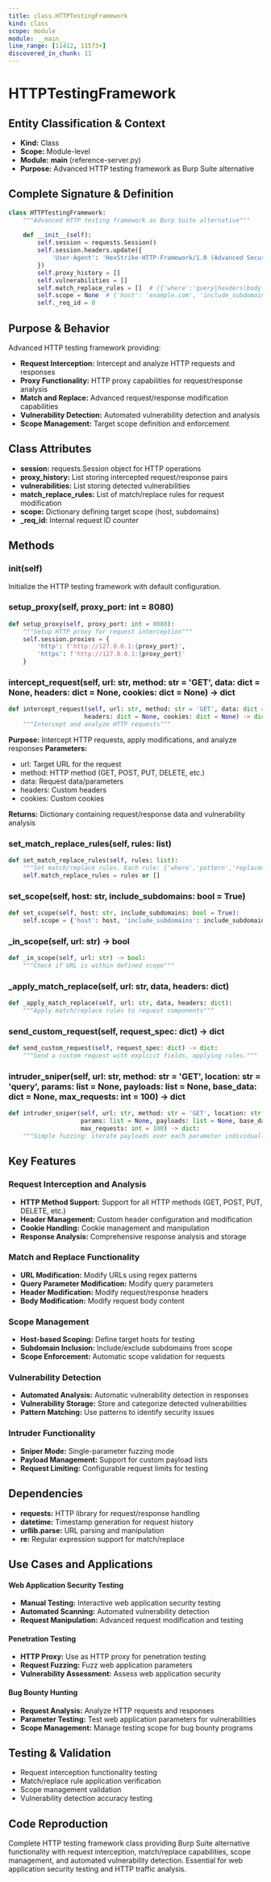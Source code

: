 ```yaml
---
title: class.HTTPTestingFramework
kind: class
scope: module
module: __main__
line_range: [11412, 11573+]
discovered_in_chunk: 11
---
```


# HTTPTestingFramework

## Entity Classification & Context
- **Kind:** Class
- **Scope:** Module-level
- **Module:** __main__ (reference-server.py)
- **Purpose:** Advanced HTTP testing framework as Burp Suite alternative

## Complete Signature & Definition
```python
class HTTPTestingFramework:
    """Advanced HTTP testing framework as Burp Suite alternative"""
    
    def __init__(self):
        self.session = requests.Session()
        self.session.headers.update({
            'User-Agent': 'HexStrike-HTTP-Framework/1.0 (Advanced Security Testing)'
        })
        self.proxy_history = []
        self.vulnerabilities = []
        self.match_replace_rules = []  # [{'where':'query|headers|body|url','pattern':'regex','replacement':'str'}]
        self.scope = None  # {'host': 'example.com', 'include_subdomains': True}
        self._req_id = 0
```

## Purpose & Behavior
Advanced HTTP testing framework providing:
- **Request Interception:** Intercept and analyze HTTP requests and responses
- **Proxy Functionality:** HTTP proxy capabilities for request/response analysis
- **Match and Replace:** Advanced request/response modification capabilities
- **Vulnerability Detection:** Automated vulnerability detection and analysis
- **Scope Management:** Target scope definition and enforcement

## Class Attributes
- **session:** requests.Session object for HTTP operations
- **proxy_history:** List storing intercepted request/response pairs
- **vulnerabilities:** List storing detected vulnerabilities
- **match_replace_rules:** List of match/replace rules for request modification
- **scope:** Dictionary defining target scope (host, subdomains)
- **_req_id:** Internal request ID counter

## Methods

### __init__(self)
Initialize the HTTP testing framework with default configuration.

### setup_proxy(self, proxy_port: int = 8080)
```python
def setup_proxy(self, proxy_port: int = 8080):
    """Setup HTTP proxy for request interception"""
    self.session.proxies = {
        'http': f'http://127.0.0.1:{proxy_port}',
        'https': f'http://127.0.0.1:{proxy_port}'
    }
```

### intercept_request(self, url: str, method: str = 'GET', data: dict = None, headers: dict = None, cookies: dict = None) -> dict
```python
def intercept_request(self, url: str, method: str = 'GET', data: dict = None, 
                     headers: dict = None, cookies: dict = None) -> dict:
    """Intercept and analyze HTTP requests"""
```

**Purpose:** Intercept HTTP requests, apply modifications, and analyze responses
**Parameters:**
- url: Target URL for the request
- method: HTTP method (GET, POST, PUT, DELETE, etc.)
- data: Request data/parameters
- headers: Custom headers
- cookies: Custom cookies

**Returns:** Dictionary containing request/response data and vulnerability analysis

### set_match_replace_rules(self, rules: list)
```python
def set_match_replace_rules(self, rules: list):
    """Set match/replace rules. Each rule: {'where','pattern','replacement'}"""
    self.match_replace_rules = rules or []
```

### set_scope(self, host: str, include_subdomains: bool = True)
```python
def set_scope(self, host: str, include_subdomains: bool = True):
    self.scope = {'host': host, 'include_subdomains': include_subdomains}
```

### _in_scope(self, url: str) -> bool
```python
def _in_scope(self, url: str) -> bool:
    """Check if URL is within defined scope"""
```

### _apply_match_replace(self, url: str, data, headers: dict)
```python
def _apply_match_replace(self, url: str, data, headers: dict):
    """Apply match/replace rules to request components"""
```

### send_custom_request(self, request_spec: dict) -> dict
```python
def send_custom_request(self, request_spec: dict) -> dict:
    """Send a custom request with explicit fields, applying rules."""
```

### intruder_sniper(self, url: str, method: str = 'GET', location: str = 'query', params: list = None, payloads: list = None, base_data: dict = None, max_requests: int = 100) -> dict
```python
def intruder_sniper(self, url: str, method: str = 'GET', location: str = 'query',
                    params: list = None, payloads: list = None, base_data: dict = None,
                    max_requests: int = 100) -> dict:
    """Simple fuzzing: iterate payloads over each parameter individually (Sniper)."""
```

## Key Features

### Request Interception and Analysis
- **HTTP Method Support:** Support for all HTTP methods (GET, POST, PUT, DELETE, etc.)
- **Header Management:** Custom header configuration and modification
- **Cookie Handling:** Cookie management and manipulation
- **Response Analysis:** Comprehensive response analysis and storage

### Match and Replace Functionality
- **URL Modification:** Modify URLs using regex patterns
- **Query Parameter Modification:** Modify query parameters
- **Header Modification:** Modify request/response headers
- **Body Modification:** Modify request body content

### Scope Management
- **Host-based Scoping:** Define target hosts for testing
- **Subdomain Inclusion:** Include/exclude subdomains from scope
- **Scope Enforcement:** Automatic scope validation for requests

### Vulnerability Detection
- **Automated Analysis:** Automatic vulnerability detection in responses
- **Vulnerability Storage:** Store and categorize detected vulnerabilities
- **Pattern Matching:** Use patterns to identify security issues

### Intruder Functionality
- **Sniper Mode:** Single-parameter fuzzing mode
- **Payload Management:** Support for custom payload lists
- **Request Limiting:** Configurable request limits for testing

## Dependencies
- **requests:** HTTP library for request/response handling
- **datetime:** Timestamp generation for request history
- **urllib.parse:** URL parsing and manipulation
- **re:** Regular expression support for match/replace

## Use Cases and Applications

#### Web Application Security Testing
- **Manual Testing:** Interactive web application security testing
- **Automated Scanning:** Automated vulnerability detection
- **Request Manipulation:** Advanced request modification and testing

#### Penetration Testing
- **HTTP Proxy:** Use as HTTP proxy for penetration testing
- **Request Fuzzing:** Fuzz web application parameters
- **Vulnerability Assessment:** Assess web application security

#### Bug Bounty Hunting
- **Request Analysis:** Analyze HTTP requests and responses
- **Parameter Testing:** Test web application parameters for vulnerabilities
- **Scope Management:** Manage testing scope for bug bounty programs

## Testing & Validation
- Request interception functionality testing
- Match/replace rule application verification
- Scope management validation
- Vulnerability detection accuracy testing

## Code Reproduction
Complete HTTP testing framework class providing Burp Suite alternative functionality with request interception, match/replace capabilities, scope management, and automated vulnerability detection. Essential for web application security testing and HTTP traffic analysis.
